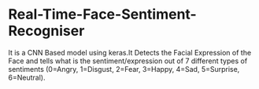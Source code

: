 # Real-Time-Face-Sentiment-Recogniser
 It is a CNN Based model using keras.It Detects the Facial Expression of the Face and tells what is the sentiment/expression out of 7 different types of sentiments (0=Angry, 1=Disgust, 2=Fear, 3=Happy, 4=Sad, 5=Surprise, 6=Neutral).
